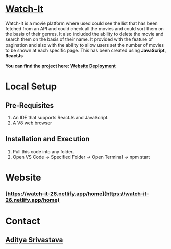 # <ins> Watch-It </ins>

Watch-It is a movie platform where used could see the list that has been fetched from an API and could check all the movies and could sort them on the basis of their genres. It also included the ability to delete the movie and search them on the basis of their name. It provided with the feature of pagination and also with the ability to allow users set the number of movies to be shown at each specific page. This has been created using **JavaScript, ReactJs**

**You can find the project here: [Website Deployment](https://github.com/blank0826/MOLA/blob/master/README.md#website)**<br/>

# Local Setup

## Pre-Requisites
 
1.   An IDE that supports ReactJs and JavaScript.
2.   A V8 web browser
 
## Installation and Execution
1. Pull this code into any folder.
2. Open VS Code -> Specified Folder -> Open Terminal -> npm start

# Website
### [https://watch-it-26.netlify.app/home](https://watch-it-26.netlify.app/home)<br/>

# Contact
## [Aditya Srivastava](mailto:aditya26052002@gmail.com?subject=GitHub)
